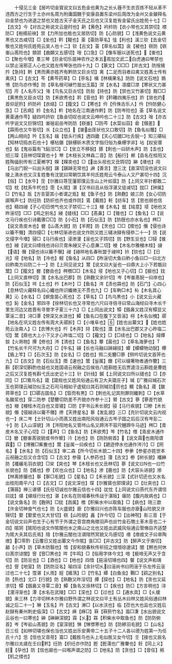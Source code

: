 <!-- { "loadSidebar": true } -->
　　十侵见三金【居吟切金寳说文曰五色金也黄为之长乆薶不生衣百炼不轻从革不违西方之行生于土亦州名周为附庸国魏于安康县置东梁州后周改为金州又金皷释名曰金禁也为进退之禁也又姓古天子金天氏之后也又汉复姓有金留氏出姓苑十七】□【古文】今【对古之称说文云是时也】黅【黄色】衿紟防【衣小带也又其禁切】襟防□【袍襦前袂】禁【力所加也胜也又居防切】防【心防貌】□【浅黄色说文云黄黒也又古咸切】□【坐也】靲【鞮也】菳【菳防草名】惍【利也】溪三钦【去金切敬也又姓何氏姓苑云吴人也十二】钦【古文】菳【草名似蒿】衾【被也】嵚防【嵚崟山髙险也】顉颔【曲頥又五感切】唫【口急】□【像车服以送死也】【崟也】□【聚也今増】羣三琴【巨金切乐噐神农作之本五周加文武二白虎通曰琴禁也以禁止滛邪正人心也又姓左传琴张也四十九】□【篆文】□□□【并古文】防捦擒扲【急持】黔【黒而黄亦姓齐有黔防又巨炎切】禽【二足而羽者曰禽又姓髙士传有禽庆】□【古文】芩【黄芩药草】□【亭名】檎【林檎果名】防防【说文石地】鵭鳹【防鸟亦作鳹】防【草名根可縁竹噐出玉篇】澿【水名】凛癛□凚【寒状又力甚切】庈【人名庈父】雂【鸟名又巨炎切】防鈙【持也】防【禁也又竹甚切】黚□□【黄黒色又臣炎切】防【禾欲秀也】耹【音也】靲【靲鞻四夷乐也】肣【敛也灼首仰足肣】紟防衿【衣结】□【籀文】□【寒也】仱【仱侏古乐人】忴【忴防健心急】□【舌病】蚙【虫名】軡【地名在江南通作黔】防【防岑险也】菳【草名说文黄菳通作芩】疑四吟訡钦【鱼金切叹也说文云呻吟也二十三】防【古文】唫【亦古吟字说文又巨锦切】崟碒岩嵒岑防防【嵚崟】□防芩【水菜似蒜】碞【僣差】【霖雨也又牛皆切】乑【众立也】【崟出厓状也又口敢切】防【鱼名似鼈】□【两山相向】玪【玉名】趛【低头行疾】透四舚【天心切舚□吐舌貎一】知三碪砧【知林切捣衣石也十】椹枮鍖【鈌椹斫木质文字指归俗为桑椹字非】坫【权安厝也】鉆【鬼谷篇有飞鉆湼□】□【坐立不移貎】揕【刺也一曰研木声】防【击也】彻三琛【丑林切琛寳也十】棽【木枝长又林森二音】防【船行】郴【县名在桂阳又姓陶偘别传有江夏郴字】賝【賝卖也】□【出头视也又丑鸩切】綝【缮也】闯【马出门貎一曰出头貎】踸【踸踔无常也】諃【善言】澄三沈【直深切没也说文曰陵上滈水也又汉复姓鲁有沈犹曰常朝饮其羊何氏姓苑云今泰山人又尸甚切十四】沉【俗】□【水牛】莐【尔雅曰荨莐藩郭璞云生山上叶如韮】防【上同又羊针都敢二切】枕【枕系牛杙也】霃【乆隂】湛【汉书曰且从俗浮湛又徒减切】鈂□【钟属】□【竹名】瓭【方言婴其小者谓之瓭】魫【鱼子也】防【熟麴】娘三防【女心切防詉喉声七】防纴防【防织也齐也或作防】鵀【戴胜】軠【纺车】恁【思也弱也信也】精四祲【子心切日傍气也又子禁切二十三】梫【木名】兓【铭意】埐【地也又昨滛切】□□【鸡之别名】綅【缝线】□□【髙鼻】□【锥也】□【鱼名】□【说文马行疾也引诗戴骤□□】防【小石】防【石似玉】防【防旣也亦水名也】梣□【说文青皮木也】嶜【山髙大貌】防【羊羓】防【烹也】□□【楔也】僭【侵也诗以籥不僭】清四侵□【七林切渐进也说文作防又姓三辅决録有侵恭二十一】防【说文侵字今増】骎□【马行疾也】浸渗濅【滛也又子鸩切】防【野生豆也】□锓【锥也】綅【说文曰绛线也诗曰贝胄朱綅又子心息亷二切】梫【木名尔雅梫木桂】誛【语】僭【侵也诗以籥不僭】祲【祲祥地名春秋盟于祲祥】钤【钦也】□【日光】埐【地名】防【冷也】鮼【鱼名】从四□【昨滛切大鱼曰鲊小鱼曰□一曰北方曰鲊南方曰防二十一】防【上同见说文】鬵【说文曰大釡也一曰鼎大上小下若甑曰鬵】□【籀文】嶜【嶜嵒也】梣橬□□【木名】埐【地也又子心切】□【掘也】鈂【上同又直林切】灊【水名出巴郡】防【熟麴又余针切】岑【岑崟髙貎一曰岸也】防【石似玉】埁【土也】枔【木叶】□【鱼名】涔【渍也罧也】防【石门】心四心【息林切火藏释名曰心纎也所识纎微无不贯也九】□【车軥□木】杺【木名其心黄】沁【水名】□【螟食苗心死也】芯【草名】□【鸟乌黒也】小【说文云火藏也】鈊【金名】邪四寻【徐林切长也又寻常也六尺曰寻倍寻曰常山海经曰寻木长千里生河边又姓晋有寻曽字孑夏三十六】□【上同出说文】镡【劔鼻又姓汉有镡显又覃滛二音】浔□潭【傍深又水涯也】鱏【鱼名口在腹下又音滛】桪【木名似槐】鄩【地名在巩又姓左传有周大夫鄩肸】□【小堆阜也】【姓也出纂文】【姓也姓苑云汝南人】□【衣博大也】枔【木弃】挦【取也】灊【水名出巴郡又才心昨塩二切】鬵【鼎也大上小下又才心昨塩二切】□【籕文】□【□续也】□【地名】燖燂燅【火熟物】撢【修也】涔【清也】□【鱼名】蕈【菌也】□【草名海萝也】【竹名长千尺可为大舟】□【牛名】攳【长也马融曰踔攳技】蟫【蟫蟫物动貎】橝【盾上竿】□【石次玉】防【女名】□【姓也】照二兂簪□篸【侧吟切说文首笄也九】□【古文】防【石似玉】撍【速也】鬵【釡属】鐕【可以缀箸物者通作簪】三斟【职深切斟酌也益也又姓国语云祝融之后侯伯八姓斟姓无后贾逵注云斟姓是曹姓之后又汉复姓有斟弋氏出史记十三】针【针线】鍼【上同说文曰所以缝也】□【亦同】□【□鴜鸟名】箴【箴规也又姓风俗通云有卫大夫箴庄子】瑊【广雅曰瑊石次玉也郭璞云瑊玏似玉之石司马相如子虚赋曰其石则瑊玏厉也】鱵【鱼名】葴【酸蒋草也】□【□鄩古国名】□【晢而有黒】□【刺也礼记其刑罪则纎刺】□【水草名酸浆也】穿二防参【楚簪切防差不齐貌亦作参十三】朁【古文】篸【篸差竹貌也】梫【梫桂木花白也又音寝】□防【字书云禾长貌】骎【马行疾貌】□槮【木长貌】僭【侵越诗以籥不僭】搀【天搀星名】鬖【发乱貌】三□【充针切说文云内视也一】床二岑【士针切山小而髙又姓出南阳风俗通云古岑子国之后后汉有岑彭二十】防【入山深貌】涔【涔阳地名又管埁山名又蹄涔不容尺鲤蹄牛马迹】梣□【青皮木名又子心切】□【声】□【鱼名】防【禾欲秀】笒【竹名】橬【青皮木通作□】嶜【嶜崟髙锐貌或书作朁】汵【池也】防【防防俯首】【说文霖也南阳谓霖】□【博雅□鮆鲞也】鬵【釡属一曰疾也】□【蹏迹停水也通作涔汵】□【罔名】【水名】防【石似玉】审二森【所今切长木貌二十四】参曑【参星亦姓世本云祝融之后又仓含切】□【古文】参葠【人参药也】薓【古文】槮【树长貌】襳綝防【襳襹毛羽衣貌】□穼【突也】棽【木枝长也又丑林切】篸【说文曰也一曰竹长貌也】防【媱也】傪【欢也众也】□【地名】渗【鹿也】防【犬容头进貌】掺【林离掺攦也】鬖【鬖□毛貌】□【星名】□【禾长貌】三深【式针切还也又水名出桂阳南平六】□【古文】□【说文深也】琛【尔雅寳也郭璞读】□【灶突也】□【蒲蒻】禅三谌愖【氏任切诚也尔雅云信也十四】訦忱【上同说文曰燕代东齐谓信曰訦】煁【煁烓行灶也】湛【水名在防城春秋传战于湛阪】瘎防【腹内故病也】□【说文鱼名】防【麴熟】□鈂【臿属】橬【积柴水中以取鱼】□【病也】晓三歆【许金切神食气也七】防【火盛貌】廞【尔雅曰兴也亦陈车服也亦廞山险貌又许锦切】嬜【嬜爱也又大甘切】嵚【山险貌】鑫【许今切】□【出神呪】影三音【于金切说文曰声也生于心有节于外谓之音宫商角徴羽声也丝竹金石匏土革木音也二十四】隂阴【隂阳也说文作隂闇也水之南山之北也又姓出武威风俗通云管脩自齐适楚为隂大夫其后氏焉】隌【尔雅云闇也注谓隌然冥貌又鸟感切】瘖【瘖痖文子曰臯陶瘖】□零霒【云覆日又姓出纂文今作隂】侌□□【并古文】防【醉声又于南切】韽【小声】防【草木防翳也】愔【安和貌春秋传祈招之愔愔徐邈读】闇【黙也何休曰髙宗谅闇】窨【窨□黒也】吽【牛鸣】□【俗用字体今文】喑【极啼无声又于含切】防【防豆也】□【酒也】□【地也】四愔【挹滛切靖也四】韾【说文声和靖也】窨【地室】防【防防豆名】喻四淫【余针切乆曰滛尚书曰罔滛于乐左传云滛过也二十七】霪湛【乆雨】婬【媱荡】□【竹名】蟫【白鱼虫】鷣□【鹞之别名】防【热也】冘□【行貌】防【熟麴又昨淫切】撢【探也】□【地名】防【贪也又延求切】镡【劔鼻又寻覃二音】鱏【鱼名又徐林切】□【疾也】防□【方言明也】浔【濅浔渐也】潭【水名在武陵】□□【深也】□【过也】□【通水具】□【乆缓貌】来三林【力寻切林木尔雅曰野外谓之林说文曰平土有丛木曰林又姓风俗通曰林诚之后二十一】琳【玉名】玪【古文】淋□【以水沃也】临【莅也大也监也又姓后赵録有秦州刺史临深】□【古文】痳【麻□】箖【箖箊竹名】瀶□溓【水出貌说文云谷也一曰寒也】碄【碄碄深貌】霖【乆】罧【积柴水中取鱼也】防【防防俯首】岑【岑岩山髙貌】防【室深貌】惏【惏慓寒也】防【防縿羽毛貌】□【山名】日三任【如林切堪也保也当也又姓出乐安黄帝二十五子十二人各以德为姓第一为任氏十六】恁【信也又音荏】鵀□【戴胜鸟也头上毛似胜又女今切】壬【接也又辰名尔雅曰太歳在壬曰黓】纴防【织纴亦作防】銋【銋濡也广雅韏也】鈓【同上义】妊【孕也】防【信也詉也一曰喉声谓之防】□【地名】防【贪也】□【音任】絍【机之缕也】
